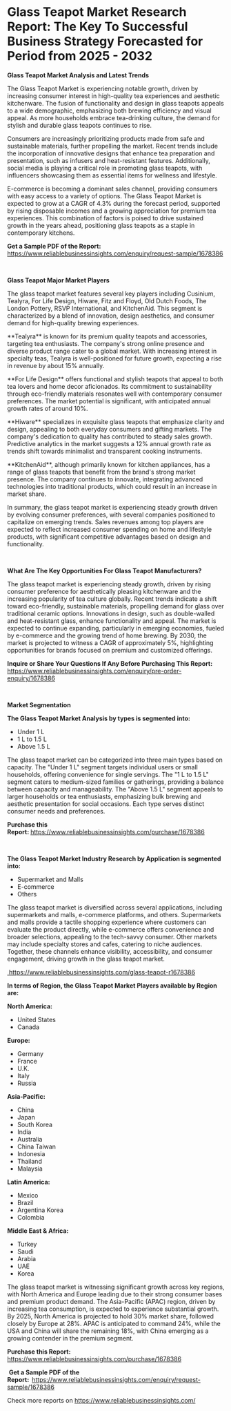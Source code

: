 <p><h1>Glass Teapot Market Research Report: The Key To Successful Business Strategy Forecasted for Period from 2025 - 2032</h1></p><p><strong>Glass Teapot Market Analysis and Latest Trends</strong></p>
<p><p>The Glass Teapot Market is experiencing notable growth, driven by increasing consumer interest in high-quality tea experiences and aesthetic kitchenware. The fusion of functionality and design in glass teapots appeals to a wide demographic, emphasizing both brewing efficiency and visual appeal. As more households embrace tea-drinking culture, the demand for stylish and durable glass teapots continues to rise.</p><p>Consumers are increasingly prioritizing products made from safe and sustainable materials, further propelling the market. Recent trends include the incorporation of innovative designs that enhance tea preparation and presentation, such as infusers and heat-resistant features. Additionally, social media is playing a critical role in promoting glass teapots, with influencers showcasing them as essential items for wellness and lifestyle.</p><p>E-commerce is becoming a dominant sales channel, providing consumers with easy access to a variety of options. The Glass Teapot Market is expected to grow at a CAGR of 4.3% during the forecast period, supported by rising disposable incomes and a growing appreciation for premium tea experiences. This combination of factors is poised to drive sustained growth in the years ahead, positioning glass teapots as a staple in contemporary kitchens.</p></p>
<p><strong>Get a Sample PDF of the Report:&nbsp;</strong> <a href="https://www.reliablebusinessinsights.com/enquiry/request-sample/1678386?utm_campaign=3568&utm_medium=2&utm_source=Github&utm_content=ia&utm_term=05042025&utm_id=glass-teapot">https://www.reliablebusinessinsights.com/enquiry/request-sample/1678386</a></p>
<p>&nbsp;</p>
<p><strong>Glass Teapot Major Market Players</strong></p>
<p><p>The glass teapot market features several key players including Cusinium, Tealyra, For Life Design, Hiware, Fitz and Floyd, Old Dutch Foods, The London Pottery, RSVP International, and KitchenAid. This segment is characterized by a blend of innovation, design aesthetics, and consumer demand for high-quality brewing experiences.</p><p>**Tealyra** is known for its premium quality teapots and accessories, targeting tea enthusiasts. The company's strong online presence and diverse product range cater to a global market. With increasing interest in specialty teas, Tealyra is well-positioned for future growth, expecting a rise in revenue by about 15% annually.</p><p>**For Life Design** offers functional and stylish teapots that appeal to both tea lovers and home decor aficionados. Its commitment to sustainability through eco-friendly materials resonates well with contemporary consumer preferences. The market potential is significant, with anticipated annual growth rates of around 10%.</p><p>**Hiware** specializes in exquisite glass teapots that emphasize clarity and design, appealing to both everyday consumers and gifting markets. The company's dedication to quality has contributed to steady sales growth. Predictive analytics in the market suggests a 12% annual growth rate as trends shift towards minimalist and transparent cooking instruments.</p><p>**KitchenAid**, although primarily known for kitchen appliances, has a range of glass teapots that benefit from the brand's strong market presence. The company continues to innovate, integrating advanced technologies into traditional products, which could result in an increase in market share.</p><p>In summary, the glass teapot market is experiencing steady growth driven by evolving consumer preferences, with several companies positioned to capitalize on emerging trends. Sales revenues among top players are expected to reflect increased consumer spending on home and lifestyle products, with significant competitive advantages based on design and functionality.</p></p>
<p>&nbsp;</p>
<p><strong>What Are The Key Opportunities For Glass Teapot Manufacturers?</strong></p>
<p><p>The glass teapot market is experiencing steady growth, driven by rising consumer preference for aesthetically pleasing kitchenware and the increasing popularity of tea culture globally. Recent trends indicate a shift toward eco-friendly, sustainable materials, propelling demand for glass over traditional ceramic options. Innovations in design, such as double-walled and heat-resistant glass, enhance functionality and appeal. The market is expected to continue expanding, particularly in emerging economies, fueled by e-commerce and the growing trend of home brewing. By 2030, the market is projected to witness a CAGR of approximately 5%, highlighting opportunities for brands focused on premium and customized offerings.</p></p>
<p><strong>Inquire or Share Your Questions If Any Before Purchasing This Report:</strong> <a href="https://www.reliablebusinessinsights.com/enquiry/pre-order-enquiry/1678386?utm_campaign=3568&utm_medium=2&utm_source=Github&utm_content=ia&utm_term=05042025&utm_id=glass-teapot">https://www.reliablebusinessinsights.com/enquiry/pre-order-enquiry/1678386</a></p>
<p>&nbsp;</p>
<p><strong>Market Segmentation</strong></p>
<p><strong>The Glass Teapot Market Analysis by types is segmented into:</strong></p>
<p><ul><li>Under 1 L</li><li>1 L to 1.5 L</li><li>Above 1.5 L</li></ul></p>
<p><p>The glass teapot market can be categorized into three main types based on capacity. The "Under 1 L" segment targets individual users or small households, offering convenience for single servings. The "1 L to 1.5 L" segment caters to medium-sized families or gatherings, providing a balance between capacity and manageability. The "Above 1.5 L" segment appeals to larger households or tea enthusiasts, emphasizing bulk brewing and aesthetic presentation for social occasions. Each type serves distinct consumer needs and preferences.</p></p>
<p><strong>Purchase this Report:&nbsp;</strong><a href="https://www.reliablebusinessinsights.com/purchase/1678386?utm_campaign=3568&utm_medium=2&utm_source=Github&utm_content=ia&utm_term=05042025&utm_id=glass-teapot">https://www.reliablebusinessinsights.com/purchase/1678386</a></p>
<p>&nbsp;</p>
<p><strong>The Glass Teapot Market Industry Research by Application is segmented into:</strong></p>
<p><ul><li>Supermarket and Malls</li><li>E-commerce</li><li>Others</li></ul></p>
<p><p>The glass teapot market is diversified across several applications, including supermarkets and malls, e-commerce platforms, and others. Supermarkets and malls provide a tactile shopping experience where customers can evaluate the product directly, while e-commerce offers convenience and broader selections, appealing to the tech-savvy consumer. Other markets may include specialty stores and cafes, catering to niche audiences. Together, these channels enhance visibility, accessibility, and consumer engagement, driving growth in the glass teapot market.</p></p>
<p><a href="https://www.reliablebusinessinsights.com/glass-teapot-r1678386?utm_campaign=3568&utm_medium=2&utm_source=Github&utm_content=ia&utm_term=05042025&utm_id=glass-teapot">&nbsp;https://www.reliablebusinessinsights.com/glass-teapot-r1678386</a></p>
<p><strong>In terms of Region, the Glass Teapot Market Players available by Region are:</strong></p>
<p>
    <p> <strong> North America: </strong>
        <ul>
            <li>United States</li>
            <li>Canada</li>
        </ul>
        </p> 
    <p> <strong> Europe: </strong>
        <ul>
            <li>Germany</li>
            <li>France</li>
            <li>U.K.</li>
            <li>Italy</li>
            <li>Russia</li>
        </ul>
        </p> 
    <p> <strong> Asia-Pacific: </strong>
        <ul>
            <li>China</li>
            <li>Japan</li>
            <li>South Korea</li>
            <li>India</li>
            <li>Australia</li>
            <li>China Taiwan</li>
            <li>Indonesia</li>
            <li>Thailand</li>
            <li>Malaysia</li>
        </ul>
        </p> 
    <p> <strong> Latin America: </strong>
        <ul>
            <li>Mexico</li>
            <li>Brazil</li>
            <li>Argentina Korea</li>
            <li>Colombia</li>
        </ul>
        </p> 
    <p> <strong> Middle East & Africa: </strong>
        <ul>
            <li>Turkey</li>
            <li>Saudi</li>
            <li>Arabia</li>
            <li>UAE</li>
            <li>Korea</li>
        </ul>
    </p>
    </p>
<p><p>The glass teapot market is witnessing significant growth across key regions, with North America and Europe leading due to their strong consumer bases and premium product demand. The Asia-Pacific (APAC) region, driven by increasing tea consumption, is expected to experience substantial growth. By 2025, North America is projected to hold 30% market share, followed closely by Europe at 28%. APAC is anticipated to command 24%, while the USA and China will share the remaining 18%, with China emerging as a growing contender in the premium segment.</p></p>
<p><strong>Purchase this Report: </strong><a href="https://www.reliablebusinessinsights.com/purchase/1678386?utm_campaign=3568&utm_medium=2&utm_source=Github&utm_content=ia&utm_term=05042025&utm_id=glass-teapot">https://www.reliablebusinessinsights.com/purchase/1678386</a></p>
<p>&nbsp;<strong>Get a Sample PDF of the Report:&nbsp;&nbsp;</strong><a href="https://www.reliablebusinessinsights.com/enquiry/request-sample/1678386?utm_campaign=3568&utm_medium=2&utm_source=Github&utm_content=ia&utm_term=05042025&utm_id=glass-teapot">https://www.reliablebusinessinsights.com/enquiry/request-sample/1678386</a></p>
<p><strong></strong></p>
<p>Check more reports on <a href="https://www.reliablebusinessinsights.com/?utm_campaign=3568&utm_medium=2&utm_source=Github&utm_content=ia&utm_term=05042025&utm_id=glass-teapot">https://www.reliablebusinessinsights.com/</a></p>